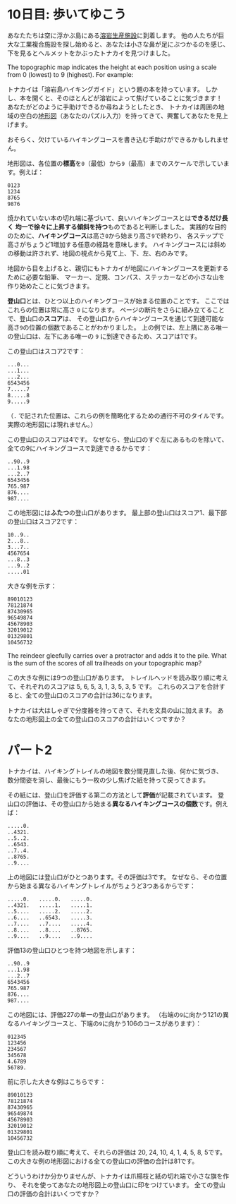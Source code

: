 # 10日目: 歩いてゆこう

あなたたちは空に浮かぶ島にある[溶岩生産施設](../../2023/day15/quiz.md)に到着します。
他の人たちが巨大な工業複合施設を探し始めると、あなたは小さな鼻が足にぶつかるのを感じ、
下を見るとヘルメットをかぶったトナカイを見つけました。

The topographic map indicates the height at each position using a scale from 0 (lowest) to 9 (highest). For example:

トナカイは「溶岩島ハイキングガイド」という題の本を持っています。
しかし、本を開くと、そのほとんどが溶岩によって焦げていることに気づきます！
あなたがどのように手助けできるか尋ねようとしたとき、
トナカイは周囲の地域の空白の[地形図](https://ja.wikipedia.org/wiki/%E5%9C%B0%E5%BD%A2%E5%9B%B3)（あなたのパズル入力）を持ってきて、興奮してあなたを見上げます。

おそらく、欠けているハイキングコースを書き込む手助けができるかもしれません。

地形図は、各位置の**標高**を`0`（最低）から`9`（最高）までのスケールで示しています。例えば：

```
0123
1234
8765
9876
```

焼かれていない本の切れ端に基づいて、良いハイキングコースとは**できるだけ長く**
**均一で徐々に上昇する傾斜を持つ**ものであると判断しました。
実践的な目的のために、**ハイキングコース**は高さ`0`から始まり高さ`9`で終わり、
各ステップで高さがちょうど1増加する任意の経路を意味します。
ハイキングコースには斜めの移動は許されず、地図の視点から見て上、下、左、右のみです。

地図から目を上げると、親切にもトナカイが地図にハイキングコースを更新するために必要な鉛筆、
マーカー、定規、コンパス、ステッカーなどの小さな山を作り始めたことに気づきます。

**登山口**とは、ひとつ以上のハイキングコースが始まる位置のことです。
ここではこれらの位置は常に高さ `0` になります。
ページの断片をさらに組み立てることで、登山口の**スコア**は、
その登山口からハイキングコースを通じて到達可能な高さ`9`の位置の個数であることがわかりました。
上の例では、左上隅にある唯一の登山口は、左下にある唯一の `9` に到達できるため、スコアは1です。

この登山口はスコア2です：

```
...0...
...1...
...2...
6543456
7.....7
8.....8
9.....9
```

（`.` で記された位置は、これらの例を簡略化するための通行不可のタイルです。
実際の地形図には現れません。）

この登山口のスコアは4です。
なぜなら、登山口のすぐ左にあるものを除いて、全ての9にハイキングコースで到達できるからです：

```
..90..9
...1.98
...2..7
6543456
765.987
876....
987....
```

この地形図には**ふたつ**の登山口があります。
最上部の登山口はスコア1、最下部の登山口はスコア2です：

```
10..9..
2...8..
3...7..
4567654
...8..3
...9..2
.....01
```

大きな例を示す：

```
89010123
78121874
87430965
96549874
45678903
32019012
01329801
10456732
```

The reindeer gleefully carries over a protractor and adds it to the pile. What is the sum of the scores of all trailheads on your topographic map?

この大きな例には9つの登山口があります。
トレイルヘッドを読み取り順に考えて、それぞれのスコアは 5, 6, 5, 3, 1, 3, 5, 3, 5 です。
これらのスコアを合計すると、全ての登山口のスコアの合計は36になります。

トナカイは大はしゃぎで分度器を持ってきて、それを文具の山に加えます。
あなたの地形図上の全ての登山口のスコアの合計はいくつですか？

# パート2

トナカイは、ハイキングトレイルの地図を数分間見直した後、何かに気づき、
数分間姿を消し、最後にもう一枚の少し焦げた紙を持って戻ってきます。

その紙には、登山口を評価する第二の方法として**評価**が記載されています。
登山口の評価は、その登山口から始まる**異なるハイキングコースの個数**です。例えば：

```
.....0.
..4321.
..5..2.
..6543.
..7..4.
..8765.
..9....
```

上の地図には登山口がひとつあります。その評価は3です。
なぜなら、その位置から始まる異なるハイキングトレイルがちょうど3つあるからです：

```
.....0.   .....0.   .....0.
..4321.   .....1.   .....1.
..5....   .....2.   .....2.
..6....   ..6543.   .....3.
..7....   ..7....   .....4.
..8....   ..8....   ..8765.
..9....   ..9....   ..9....
```

評価13の登山口ひとつを持つ地図を示します：

```
..90..9
...1.98
...2..7
6543456
765.987
876....
987....
```

この地図には、評価227の単一の登山口があります。
（右端の`9`に向かう121の異なるハイキングコースと、下端の`9`に向かう106のコースがあります）：

```
012345
123456
234567
345678
4.6789
56789.
```

前に示した大きな例はこちらです：

```
89010123
78121874
87430965
96549874
45678903
32019012
01329801
10456732
```

登山口を読み取り順に考えて、それらの評価は 20, 24, 10, 4, 1, 4, 5, 8, 5です。
この大きな例の地形図における全ての登山口の評価の合計は81です。

どういうわけか分かりませんが、トナカイは爪楊枝と紙の切れ端で小さな旗を作り、
それを使ってあなたの地形図上の登山口に印をつけています。
全ての登山口の評価の合計はいくつですか？
